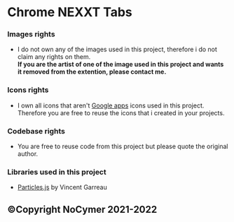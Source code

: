 # Chrome NEXXT Tabs

### Images rights
- I do not own any of the images used in this project, therefore i do not claim any rights on them.<br>
<strong>If you are the artist of one of the image used in this project and wants it removed from the extention, please contact me.</strong><br>

### Icons rights
- I own all icons that aren't [Google apps](https://about.google/intl/ALL_fr/products/) icons used in this project.<br>
Therefore you are free to reuse the icons that i created in your projects.

### Codebase rights
- You are free to reuse code from this project but please quote the original author.<br>

### Libraries used in this project
- [Particles.js](https://github.com/VincentGarreau/particles.js/) by Vincent Garreau

## ©Copyright NoCymer 2021-2022

